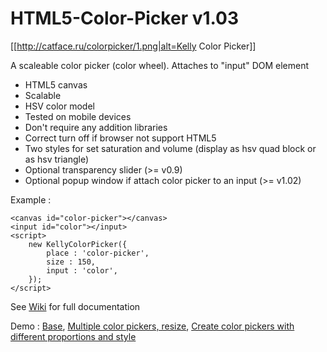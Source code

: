 # HTML5-Color-Picker v1.03

[[http://catface.ru/colorpicker/1.png|alt=Kelly Color Picker]]

A scaleable color picker (color wheel). Attaches to "input" DOM element

- HTML5 canvas
- Scalable
- HSV color model
- Tested on mobile devices
- Don't require any addition libraries
- Correct turn off if browser not support HTML5
- Two styles for set saturation and volume (display as hsv quad block or as hsv triangle)
- Optional transparency slider (>= v0.9)
- Optional popup window if attach color picker to an input (>= v1.02) 

Example : 
    
    <canvas id="color-picker"></canvas>
    <input id="color"></input>
    <script> 
        new KellyColorPicker({
            place : 'color-picker', 
            size : 150, 
            input : 'color',  
        });
    </script>
    
See [Wiki](https://github.com/NC22/HTML5-Color-Picker/wiki/) for full documentation

Demo :
[Base](http://catface.ru/colorpicker/examples/attach_to_input.html), [Multiple color pickers, resize](http://catface.ru/colorpicker/examples/test_resize_onchange_event.html), [Create color pickers with different proportions and style](http://catface.ru/colorpicker/examples/test_create_and_destroy.html)